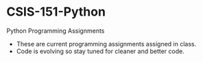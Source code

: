 # CSIS-151-Python
Python Programming Assignments 
- These are current programming assignments assigned in class. 
- Code is evolving so stay tuned for cleaner and better code. 
